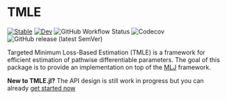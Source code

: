 # TMLE

[![Stable](https://img.shields.io/badge/docs-stable-blue.svg)](https://olivierlabayle.github.io/TMLE.jl/stable)
[![Dev](https://img.shields.io/badge/docs-dev-blue.svg)](https://olivierlabayle.github.io/TMLE.jl/dev)
![GitHub Workflow Status](https://img.shields.io/github/workflow/status/olivierlabayle/TMLE.jl/CI)
![Codecov](https://img.shields.io/codecov/c/github/olivierlabayle/TMLE.jl)
![GitHub release (latest SemVer)](https://img.shields.io/github/v/release/olivierlabayle/TMLE.jl)

Targeted Minimum Loss-Based Estimation (TMLE) is a framework for efficient estimation of pathwise differentiable parameters. The goal of this package is to provide an implementation on top of the [MLJ](https://alan-turing-institute.github.io/MLJ.jl/dev/) framework.


**New to TMLE.jl?** The API design is still work in progress but you can already [get started now](https://olivierlabayle.github.io/TMLE.jl/dev/)
